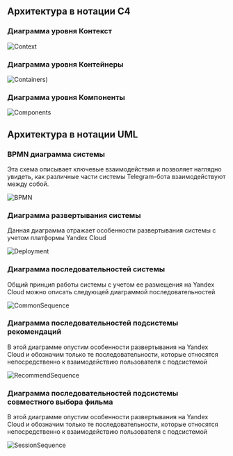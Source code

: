 ## Архитектура в нотации C4

### Диаграмма уровня Контекст

![Context](https://www.plantuml.com/plantuml/png/pPFFRXCn4CRlUGgJKv3Qx8KJfqA548984T03fsgRMCHYrnljUg7SqXOeg4YLk80uK27n06x4GcZpvnN6RyGtJjhTabRgaKkydldypSyppbfcmjJaSLIxeNGdohjIz8pfPxU380rVDPyhqyktyaocdKGRgKspayH1FmerdrdDJ3TIMy7whTKsXpPQZu8up8nC4TfSnubGQPas--nVQyiqItHZ0sOheav7DALJzv5-OnsITRjKyBxEkIyqeP5xHoFy3jmU5MvNG7RiFa2451ND-itQazSe5JTQoKibMw7fzFZeTnpPyMPZigBCrPUJz1C53mNDt80ARAO-Pq5pEY-3f4-TeFQOGn1PZ_L7k3TOc7_C_8opuDcyjsqQ3vLE-edANjnfFq1X_8hpa2Vv1BF2lQU9E-GgErKmBpXQWWBhl14ZtxDZ22pzAacNW2eypqBTbTltsqzXVVvzFP2lG1ZCsu3uXNdCM0o8oIKTMO40-Y5hUI-WiWBablljhtM0grpTOAzd7Jwcx2Cyred7Gy0TkBVbx6PGxdk1X_7pU2oZnMkx-4G-bmmmu6Lkufs7Z28MH9Q9O7LNiLVLfJhWyZNlkNsorn_IfSxLKT4FRZx4LxQz-A_QZWlzUvspl_ktCwfb8fnQaxgRnz5V)

### Диаграмма уровня Контейнеры
![Containers](https://www.plantuml.com/plantuml/png/ZLNFJzjO4BxxhtYRooOI98VTqvxOaDMgAgXHWGCdv2HFYOjZH_PB0LML23zAsrIAsakh7a18hNeDA6bD2k5VUEy_wlScjebnKe64iUVDVFFDD_E69L-OdcWtRUCFowdQxHfd3I5Q_Z-5WcVkvEkMQBGhRPzxLTSHt17vgjiij6pJqJ6BlgZPLgMm_FTYMPisLbSAJTCNt8DfQnaHfkLmBz_I-8Q_RJajqpERp8PLxBKuSptHS0sZp3tVTR8RIBF0Cl9CZkLFzKx-mDzBsLS7SgY_C_hiaxoHWNeb0pptrQ4SgWC6jmlr1auuaiDy9cSOQtjWqTmgkcsdPdfxsLNtkSLNJL5jQ91p17S8zbhssTrP9iTU60m_CVNiUhte2iIiSvlNDNTyHaGq0aWS0UTATPWSW6MFoKiGxuF9DNWDw0ovO0rmgDrkPvMdkH3kAMhPH_o57EDa17vuZ3LHb3TOk5Ti33XGdUcYy1j0XsGjJohFU5Mi2TSpwnov9jyiDB3isbziqtHgV3T7JBuI3wG1kq2ddEH-YmmZv07vX5l423NZ4-fqrJ7BmeGwmvg-XqvN2qmTuViAo81XCa0HQZ-VowSubqnXhd37HwRebRAUQ-b9r0wZV7rYUG3qaGp8vOFgJhIU9fTmLIT0wUW0KAMkWGLqxqIim78C2yJ4axeLuQ0v54qwf6YNAjdDKX4ay2Gkxn49_8GuatOZsGr1WvUUdeiPdcowkQgRLgbeLhUvKmDW-3PdbD8rucJEHAgU1a6gb-dhzDykxhXZsl-M7_aajPPOlGx5WJM-IM4a0hAFBSTjkPQ_ZNC4uSbYKoQ1edfG8ZdGv706vaC8CoPx7rp1abR0h3431leNK6NNyPp5ib8NcMw-RW3bGUKQG1sJmadsavlnVtaTHEBtXz7-h8S8m7HladlhLZiJepHTVTTfSS1NTHbyaWs43GKHBcq8gXhbJRPZw3-Evsl8YDI8oC50WqLOMj9RU9wG0rtGFFNzJoRFuTX3ri1uoksjahiJhUbeCSgFTum0HyG8Cjnw89ROO02EaKACQE-VHjMcQqLKAknkw74wTHpRamCN_LyvnBtjFtneW9r6dXu6-INQ4L5ZKqBBuTms4VMYbKvnVrdBRxIpY7c1fA7P0VZbRykPoJ_UgcbLvgv8EKnS7k3Ev8sDzp2sIQmb1BURzYy0))

### Диаграмма уровня Компоненты

![Components](https://www.plantuml.com/plantuml/png/fLZDRjj64BxpARQwL0OSwT2UUafbjqNH63KYvv2JGKc4pLeY1P9AOXG1hBXEsgg0q1-WHGy9ZBReLNR5X7PawHLstwZV3hcIg2Lj6XOGHjgTdVc--PbP-huVc5xGwxID3sodsUwrBBOV15t_ashLCvzMzknWlzVe-PRNT9t0Se9Aq-rKkstJaMVk-K6hRJUg6n_VsvPBZxOUL3kc7rWUbdOtt4xNTUIPhjHl-0UsqpKziyFQjcC5XrsBkLwmxnh6jkNvhbD-13FhhCJVy2b_BtxYx_3_EH-95poKlqjoxmz-nIFnaaTu7ebZ7eeN369duWS8OOk7bTAQOTGFWQApMtDxJilq3ijRxXFRsZA3vhvKSeh3VL8xuIEss2kjiMyDXiy6o9e0wPLtzcfkW3CxLjlQazZnKm6H6W3YE-Yv47t6nq0vPFmSm4T0CW6kCUt15bOZR4gnMHOzYONqlWQN8vm_urFiN08V7bC95FJ6wojavmh7ehzC2lyY-27DvUl6DrOpg0UkP-vPi1N_Pia2AzS_OezDfsKzMoCa_n0Ec06wI9gCRVy82vUm0_0fCOK8dF4JtXc84rR64dWcdDucGXVh35uRyGjeXXh68v0GHvMrYePvqmpC1vRZmvBwIbPFfUl9gNr6zaOI9M15S5T48h-8GUph9N1fKV4AMlho0A1Ir802VkyhL40vnGgSYIT5I-b1SEWq-K63lTaeFzwi0GIUXELdd8J-b7FYSCFO5Qa6BfazPncIR3cuOg1xgMOs3ood1ON9jvnKqZbY9oSZnR2maeXob5mrvX4nUKdflZWf1Xbv2Y9KR_IPjujotV9zstNglOPFPKmzGSzn5fl7rv0MvwuAfUVYpMmAcK8G-I-9xpj5G3F1fn2QiZdz2N63Sfag4JbneZ929_RGGlVi83ncK8GVz8PnyLF-ZcDK_48hW6i5VwKr22jIkUA5E7nkFd4zEx3yc-5d5W_iauVZa5mfbnBKlyYl8uY-LnMx8Ym6IPlyJJQLj6XL74ikYuKLFkZCkkamc-K6ogfZtaXHjWwfXXPGDp5HlK7bYxsXO8on1wsAJrOdHTOfCV2SgLLDCvudYjDpmtYkpyBFdc50EsRxq-qlVUgJb1xV9qQnEX-3oKaSA7zbEsxNjVq3xECGdco-L4ff4KE4EEsdFAPYIFCxQqQ8eHQzQCaXr8BpsQ-YZyVQ5zix03B_NWpsdpA9uuh1UkhICPF2X4Y7AmSrJVqmxdrNAurJhaLvbHWbybCr742NG5qIE2p4mPybBfr1yXK9q7I50sJSFsJy5993c8sCXrPxTzDzgYvPwbh3Vrz0WZv2HZgJEmkGfUuVq3pNbEXGjxRNYgvE5gUqOukHXTqKLaRUU0iCnp5EU4g10C9uciCONNAK7ar_Vg_DuA2LUvQGtlcovVJnfLFKPw4OvFTb6PlpHPKIR_s-jm2IoprTnUgcVOoRpAXu9OBCpPQMAux_hGQ1gXujctcOMml5V9VTOc_jEPK8nJrMg2M1WsRY3gxIUaysUyrpef--mjCuPU9azQBF9qRDlZd6g-yJ_5-wLfDZgbJ_X196pg_DB-1SCgULsQqjwN79k71aEKUzOHJ8RoMQcHCvBnayJC7AGe3tXMLVwAq40hVc3qD5mdbtrNhexgvL5SpTLTu7P_c7YFy1)

## Архитектура в нотации UML

### BPMN диаграмма системы

Эта схема описывает ключевые взаимодействия и позволяет наглядно увидеть, как различные части системы Telegram-бота взаимодействуют между собой.

![BPMN](docs/BPMN.png)

### Диаграмма развертывания системы

Данная диаграмма отражает особенности развертывания системы с учетом платформы Yandex Cloud

![Deployment](https://www.plantuml.com/plantuml/png/fPF1Ji9048Rl-nGRxho01mE84a-Qg0UEIxiQjBIatIh6a2299myUlUah42AHgEWhJD_8dNPhdRQX4M_TcVa-XlxRHg24hyA1mrpFbhns4aYVj-Lbtv8rViCurzt-gR2KQJM7mneN0SU3VcPZPi2kS6qvuZkE5ze9MQppZb3oIbmd_SoTcseUxcUJ8aYVTLbJO_QZFkxqF6MOlT2rLDzp2-hoATJ6ZRH2pIrXNKZNhdJJEM8thN9_jztIJ1WewHUbs6mB9NeYaB5A5oX-q3kNUl98URuuaqK3wIUEf6GgQCkIsntfDLpXu7iFQEZv9fhI2XPGOcu2hzUtVoN5jpWyHLFuYYOmWpcyHm-mYAOSNlKHYv_HBSl6aQQ1eE1P8nDOm0gPL1IVbx0WAfWnIXUtUSocERob-UHtCEMDjyZnw2HlhB39YpwiO1NTHtTbC8R_PuQ4lPOcgvNzVnFZF0wFqF01IuRRRO2H1JSHvCTft1NqsdjNnPBX__sk-NAgg8PqxN3WV0C0)

### Диаграмма последовательностей системы

Общий принцип работы системы с учетом ее размещения на Yandex Cloud можно описать следующей диаграммой последовательностей

![CommonSequence](https://www.plantuml.com/plantuml/png/R8yx3i8m343tdiBgIQ1yAYQGW87HJInK28wKEAAzFQr9my8KvRqdsLv5mI3fvQeAZVW0rqYX8fPUHgXlo9O6s3YVBBGezCOHrgT33HYNVualRUSbj_l4HdhF6geeMOFcIMp_XLcLT3S81KOtZunQB6G6lostZShfBUpOFSW8dAUJy4wgloYJJ-DaR8Cm34JH_gQu1LY00Z4QHA9Y03fOmK9OH0B32lysuXjZy3N6fNFlA__bOf4igelLLskfE23WQHiyR2lrCOaYnla9aTE8zE42phYzppEYulgB8qX9CLw5_GiK5nuIakrj9vKXtYgEPcW-Yhglq0sv8jxZQ1FLeqtgGhXZbjnbdFPrndCLQzVJumlarztZc_Nd7-KVBckMoRVe1G00)

### Диаграмма последовательностей подсистемы рекомендаций

В этой диаграмме опустим особенности развертывания на Yandex Cloud и обозначим только те последовательности, которые относятся непосредственно к взаимодействию пользователя с подсистемой

![RecommendSequence](https://www.plantuml.com/plantuml/png/FCb13e9038NXFQVWA3enCSQ5H73XiWmD6N5QqpuIkRrkokxztpiuoB3MTqCPQkt3sHeM56pjC2T5HAAyi4oHTyvQwny8HQLVHzySNEE-5j6F5b-EtINiIJBnzzmDEvnIpDluuemUQZJphvAwkOaOXe80V7SLRe06E21AOxtyW42An8KRj60YJ0oRzROmqn4UrXA9q5l9froUlfayEt5EBVpPnR71kSSh0mwyGiI87GSa1ezl5Co8sEE3MryVqMD2r20ADxu-KXjA6aBaBJA-tAyglhrJ3NX3qhY6XAyXqPQMNKFa6Kkf_alZ8k-HCROKqpIWcg6bcPw4wkpvYEHnGC6EJvXGDC60fEMvAfmk-uo22IF5FtJHTk_LZT328M7Bk-OZ2yExGl6fTI1pyBn6LX9c9RabSl8T_jyO8wEhj76AGQV83OCwQa7smIx1dlxTGOQykFL6oFgWYv70WJUkGTQ7sY_-VPdw0LXSOS1uNCZ6n30ZkylQhlxQVW00)

### Диаграмма последовательностей подсистемы совместного выбора фильма

В этой диаграмме опустим особенности развертывания на Yandex Cloud и обозначим только те последовательности, которые относятся непосредственно к взаимодействию пользователя с подсистемой

![SessionSequence](https://www.plantuml.com/plantuml/png/SYWkIImgAStDuKfCBialKWWjJYqoL4WiLWWrH18n0eiOSQNcbMIML2g4f3lbby0uJed9sQbvAJ1kS6fnSMP-Nd1fKd5bSKbgBapSEpCllo0_ipZRCS0J9XRfuiJ51MYzx7MZ1e8utjzJR4SJX79y854W2XeU80z0aIuTF01tb-D3GOc4X8Y41AAZt3Xnpd7ipIlyvusOMTjPtzg3xvn4igMDTtxpFRltmE0lBCxDxWk3Ft1OuOBN9JAaXcP8QSRl39d13Iy-8A4Z5B9mkAQllDqXWQKvKbppKqpsTit3bvMHZFp5NsvOp2BX_IUCc1laB5HuBHUqC2XXHPMkU-9fWgtTPV0FM0zsDDk4K0iA8uxHzh2O85IEPXL1MdftozhPcb7I4LFWra4if5Zq6uw3CqVYWtx9b3HOSgkZ-YUT39iN0lVDUvO8WBx0UYFVl5QZfITIn9GqxUrkA17gRofEUsTJ2HbzWert6pX6D7K8XtCufH8v9CZbQy9h9vb5GOkwDlSYNGEMFMxIWPp1nsnPamfH4LbOwnjiakcO9X5WrumTGmlai5YnLb5pmivitJyAdEteZ077_6qRgbhLvPoBGvckSTDkEvL2beYA-sgtnQPhNQVqXeeSRhLk4tkawhXIoZtjgC-7NZWpGczEHrYMQytn94fsY1OjVRGEaNcV2iRGOkqWwerUUyCMx4bRRdHs8sPmysdKfNbJqZ90hfbx6KPn85WrfIWwpWyEX1vrIDVKwGDu96Lw1qe8tZEXyBQiTPwofCMLZwF889DCP5Y5_zVJtk6CduoM-ZYzYkuSFoj4FzYFes2fZEBnibvAgRRuW6aWZsAcTrFtBSJnkL3ROnHsnqjoNyubFutHylA1ixTQE-McMJsM__RWlS5tchK_TcN3ViD_-cINji_zCPhKuGlpXuwzy9Yx4rODb-QTUvDYKdHe1d6aNV6UINsAaWxbJY1TGH-zMZXlIcKXVQxjoxgyLaD7g8m55qZh5f5NpayfzwPXsFHkiFs3T_iXsRIK4XQlpkX8PAM-oqxoerxo5crx09HmpSLlVTW8REm9uA4o__z_68YAJMTs3hjcx2PdHPpl-qTExmCfFpOdh_Wjlrh_0G00)